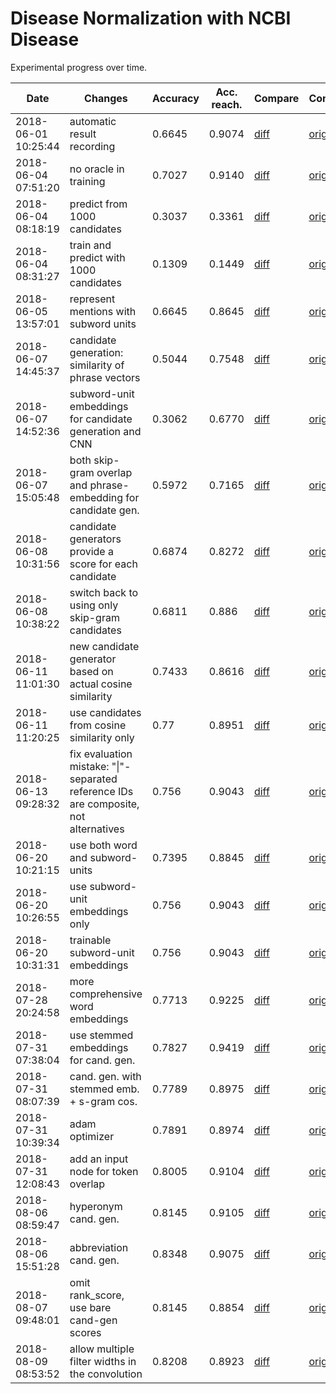 # Disease Normalization with NCBI Disease

Experimental progress over time.

| Date | Changes | Accuracy | Acc. reach. | Compare | Commit |
| ---- | ------- | -------- | ----------- | ------- | ------ |
2018-06-01 10:25:44 | automatic result recording | 0.6645 | 0.9074 | [diff](../../commit/45b43bd2f376a663c24a0229054ad81c65988071) | [original](https://github.com/en-dash/disease-normalization/commit/50c8e01a8dd8da51af19b6ec261aeb6f1320178b)
2018-06-04 07:51:20 | no oracle in training | 0.7027 | 0.9140 | [diff](../../commit/05d7532a652e545b15134c14d70c0b0bccecd693) | [original](https://github.com/en-dash/disease-normalization/commit/be41ed10685845ff06e85a86dc8e50066988e64d)
2018-06-04 08:18:19 | predict from 1000 candidates | 0.3037 | 0.3361 | [diff](../../commit/237b7cc4af73d8b2e5cbddf71855ab91d029c70d) | [original](https://github.com/en-dash/disease-normalization/commit/be41ed10685845ff06e85a86dc8e50066988e64d)
2018-06-04 08:31:27 | train and predict with 1000 candidates | 0.1309 | 0.1449 | [diff](../../commit/c23c1733facb0ac5864703ceeeb844fda9a94331) | [original](https://github.com/en-dash/disease-normalization/commit/be41ed10685845ff06e85a86dc8e50066988e64d)
2018-06-05 13:57:01 | represent mentions with subword units | 0.6645 | 0.8645 | [diff](../../commit/d2e161a171cb55eba60a95c7489d616ce7818be4) | [original](https://github.com/en-dash/disease-normalization/commit/eef49b47ffbe7c1733a21b9edb06998e4f98747f)
2018-06-07 14:45:37 | candidate generation: similarity of phrase vectors | 0.5044 | 0.7548 | [diff](../../commit/95fa48f4f83309553717ee3068dbb205760d851c) | [original](https://github.com/en-dash/disease-normalization/commit/ba8d6b5f2938a8936d4c5a8cf77315e5041261a5)
2018-06-07 14:52:36 | subword-unit embeddings for candidate generation and CNN | 0.3062 | 0.6770 | [diff](../../commit/e624ace6543f565eeaa46e848cafffeb50fe3cb6) | [original](https://github.com/en-dash/disease-normalization/commit/031146c9bf23ef3054133f70e1689299beab844d)
2018-06-07 15:05:48 | both skip-gram overlap and phrase-embedding for candidate gen. | 0.5972 | 0.7165 | [diff](../../commit/2a5897290d1bd1089b366f929e8435464d841b5d) | [original](https://github.com/en-dash/disease-normalization/commit/bcba7276f821a0e2792800b0e83dc7ce21d436b3)
2018-06-08 10:31:56 | candidate generators provide a score for each candidate | 0.6874 | 0.8272 | [diff](../../commit/826aedbe433e0afbbb8ed8faf72c96bf8b36a592) | [original](https://github.com/en-dash/disease-normalization/commit/72a9a2c55c7a13c5d9c06e09ea95af8881e8fa2e)
2018-06-08 10:38:22 | switch back to using only skip-gram candidates | 0.6811 | 0.886 | [diff](../../commit/09e463d456740abe78d56f5c42a74257b403cb7b) | [original](https://github.com/en-dash/disease-normalization/commit/72a9a2c55c7a13c5d9c06e09ea95af8881e8fa2e)
2018-06-11 11:01:30 | new candidate generator based on actual cosine similarity | 0.7433 | 0.8616 | [diff](../../commit/b8a6c8c7637026075b589bb73930bb5f7d7e5478) | [original](https://github.com/en-dash/disease-normalization/commit/e001e6f27d0a20426f4fbfdd44c3468ebf947b62)
2018-06-11 11:20:25 | use candidates from cosine similarity only | 0.77 | 0.8951 | [diff](../../commit/97164f5e15d3c036f097d15a44cca95c7a9b24c2) | [original](https://github.com/en-dash/disease-normalization/commit/e001e6f27d0a20426f4fbfdd44c3468ebf947b62)
2018-06-13 09:28:32 | fix evaluation mistake: "\|"-separated reference IDs are composite, not alternatives | 0.756 | 0.9043 | [diff](../../commit/b33082168a7baa50a3c1d3c59aead106c1129a9f) | [original](https://github.com/en-dash/disease-normalization/commit/93f06d3af8baae63cccb1d457a9dd91579af4a09)
2018-06-20 10:21:15 | use both word and subword-units | 0.7395 | 0.8845 | [diff](../../commit/1912c74fb17930fd6995c9663c43a1c3b5edb4a1) | [original](https://github.com/en-dash/disease-normalization/commit/d68e860d037b17d651a2521c03d67dd4d4e17bad)
2018-06-20 10:26:55 | use subword-unit embeddings only | 0.756 | 0.9043 | [diff](../../commit/376b1e170e4235ca89580c28c2f22089ba58e268) | [original](https://github.com/en-dash/disease-normalization/commit/d68e860d037b17d651a2521c03d67dd4d4e17bad)
2018-06-20 10:31:31 | trainable subword-unit embeddings | 0.756 | 0.9043 | [diff](../../commit/bd736bee61a341f139f9e1d3379b9c4eea7715b8) | [original](https://github.com/en-dash/disease-normalization/commit/d68e860d037b17d651a2521c03d67dd4d4e17bad)
2018-07-28 20:24:58 | more comprehensive word embeddings | 0.7713 | 0.9225 | [diff](../../commit/7fd9dbbfd26f1090cca40efe3f8667f816a3c2f6) | [original](https://github.com/en-dash/disease-normalization/commit/13f5331c3f090a5bd700abd137c90b5b49a19cda)
2018-07-31 07:38:04 | use stemmed embeddings for cand. gen. | 0.7827 | 0.9419 | [diff](../../commit/87dc497d0549266dca3e6bb10b07fe67e2f8dd77) | [original](https://github.com/en-dash/disease-normalization/commit/fdd5a503624b03fed085573cb92b6446e84d6c83)
2018-07-31 08:07:39 | cand. gen. with stemmed emb. + s-gram cos. | 0.7789 | 0.8975 | [diff](../../commit/3d106d793caba119e250b435b040ea1d3143230f) | [original](https://github.com/en-dash/disease-normalization/commit/fdd5a503624b03fed085573cb92b6446e84d6c83)
2018-07-31 10:39:34 | adam optimizer | 0.7891 | 0.8974 | [diff](../../commit/f47714ac65afcffebc7e4229505e71a93612067b) | [original](https://github.com/en-dash/disease-normalization/commit/fdd5a503624b03fed085573cb92b6446e84d6c83)
2018-07-31 12:08:43 | add an input node for token overlap | 0.8005 | 0.9104 | [diff](../../commit/b8252c1db476a47a901d9900be8002cd85256549) | [original](https://github.com/en-dash/disease-normalization/commit/3d60cc5a1de52992a1df8448b98ef6bda09cd808)
2018-08-06 08:59:47 | hyperonym cand. gen. | 0.8145 | 0.9105 | [diff](../../commit/253a44a1c426c487f5e105f0fd9c7edf0b7a0827) | [original](https://github.com/en-dash/disease-normalization/commit/3c0d9757c0c15fab2657f6f47f865a398698d0a1)
2018-08-06 15:51:28 | abbreviation cand. gen. | 0.8348 | 0.9075 | [diff](../../commit/a0477d8db9bd4adcae1a9642c4524e39baf0e5c1) | [original](https://github.com/en-dash/disease-normalization/commit/daba66dc011b98255d28af328247f205d939d97f)
2018-08-07 09:48:01 | omit rank_score, use bare cand-gen scores | 0.8145 | 0.8854 | [diff](../../commit/d4824861d0ebc055272d49b09d51831e5299efef) | [original](https://github.com/en-dash/disease-normalization/commit/26998551179425df74da73471381713ac61da670)
2018-08-09 08:53:52 | allow multiple filter widths in the convolution | 0.8208 | 0.8923 | [diff](../../commit/724ca76b97ad9d6ee0e9e5d9452591b7bbe2d0eb) | [original](https://github.com/en-dash/disease-normalization/commit/81c0f0542d5be279b86656a63b844f9f26c9ea92)

